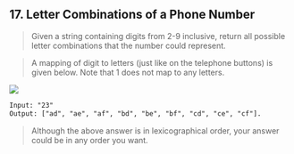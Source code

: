 ## 17. Letter Combinations of a Phone Number
> Given a string containing digits from 2-9 inclusive, 
> return all possible letter combinations that the number could represent.
  
> A mapping of digit to letters (just like on the telephone buttons) is given below. 
Note that 1 does not map to any letters.

![](http://upload.wikimedia.org/wikipedia/commons/thumb/7/73/Telephone-keypad2.svg/200px-Telephone-keypad2.svg.png)


```html
Input: "23"
Output: ["ad", "ae", "af", "bd", "be", "bf", "cd", "ce", "cf"].
```

> Although the above answer is in lexicographical order, your answer could be in any order you want.